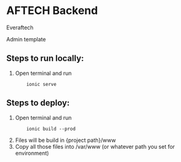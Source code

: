 # AFTECH Backend
Everaftech

Admin template

## Steps to run locally:
1.  Open terminal and run
    ```
        ionic serve
    ```

## Steps to deploy:
1.  Open terminal and run 
    ```
        ionic build --prod
    ```
2.  Files will be build in {project path}/www
3.  Copy all those files into /var/www (or whatever path you set for environment)
